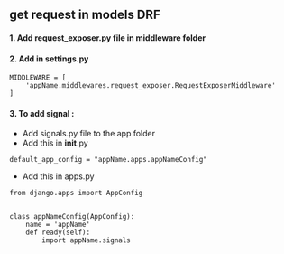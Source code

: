 ## get request in models DRF

#### 1. Add request_exposer.py file in middleware folder


#### 2. Add in settings.py 

```
MIDDLEWARE = [
    'appName.middlewares.request_exposer.RequestExposerMiddleware'
]
```

#### 3. To add signal : 


- Add  signals.py file to the app folder
- Add this in __init__.py
```
default_app_config = "appName.apps.appNameConfig"
```
- Add this in apps.py
```
from django.apps import AppConfig


class appNameConfig(AppConfig):
    name = 'appName'
    def ready(self):
        import appName.signals

```





